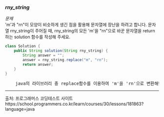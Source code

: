 ### *rny_string*

*문제*<br>
'm'과 "rn"이 모양이 비슷하게 생긴 점을 활용해 문자열에 장난을 하려고 합니다. 
문자열 rny_string이 주어질 때, rny_string의 모든 'm'을 "rn"으로 바꾼 문자열을 return 하는 solution 함수를 작성해 주세요.

```java
class Solution {
    public String solution(String rny_string) {
        String answer = "";
        answer = rny_string.replace("m", "rn");
        return answer;
    }
}
```

<pre>
    java의 라이브러리 중 replace함수를 이용하여 'm'을 'rn'으로 변환해낸다.
</pre>
<hr>
출처: 프로그래머스 코딩테스트 사이트<br>
https://school.programmers.co.kr/learn/courses/30/lessons/181863?language=java

